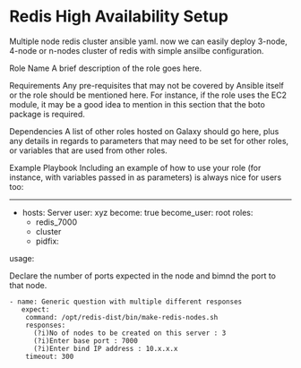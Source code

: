 # Redis High Availability Setup
Multiple node redis cluster ansible yaml. now we can easily deploy 3-node, 4-node or n-nodes cluster of redis with simple ansilbe configuration.

Role Name
A brief description of the role goes here.

Requirements
Any pre-requisites that may not be covered by Ansible itself or the role should be mentioned here. For instance, if the role uses the EC2 module, it may be a good idea to mention in this section that the boto package is required.

Dependencies
A list of other roles hosted on Galaxy should go here, plus any details in regards to parameters that may need to be set for other roles, or variables that are used from other roles.

Example Playbook
Including an example of how to use your role (for instance, with variables passed in as parameters) is always nice for users too:

---
 - hosts: Server
   user: xyz
   become: true
   become_user: root
   roles:
    - redis_7000
    - cluster    
    - pidfix:
    
usage:

Declare the number of ports expected in the node and bimnd the port to that node.
```
- name: Generic question with multiple different responses
   expect:
    command: /opt/redis-dist/bin/make-redis-nodes.sh
    responses:
      (?i)No of nodes to be created on this server : 3
      (?i)Enter base port : 7000
      (?i)Enter bind IP address : 10.x.x.x
    timeout: 300
```
    
    

